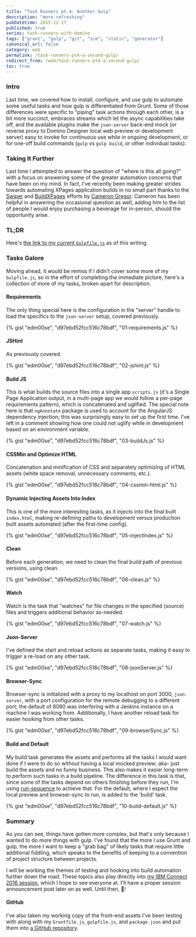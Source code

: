 ```yaml
---
title: "Task Runners pt.4: Another Gulp"
description: "more refreshing"
pubDatetime: 2015-12-17
published: true
series: task-runners-with-domino
tags: ["grunt", "gulp", "git", "scm", "static", "generator"]
canonical_url: false
category: web
permalink: /task-runners-pt4-a-second-gulp/
redirect_from: /web/task-runners-pt4-a-second-gulp/
toc: true
---
```


### Intro

Last time, we covered how to install, configure, and use gulp to automate some useful tasks and how gulp is differentiated from Grunt. Some of those differences were specific to "piping" task actions through each other, is a bit more succinct, embraces streams which let the async capabilities take off, and the available plugins make the `json-server` back-end mock (or reverse proxy to Domino Designer local web preview or development server) easy to invoke for continuous use while in ongoing development, or for one-off build commands (`gulp` vs `gulp build`, or other individual tasks).

### Taking It Further

Last time I attempted to answer the question of "where is this all going?" with a focus on answering some of the greater automation concerns that have been on my mind. In fact, I've recently been making greater strides towards automating XPages application builds in no small part thanks to the [Swiper](https://github.com/camac/Swiper) and [BuildXPages](https://github.com/camac/BuildXPages) efforts by [Cameron Gregor](https://www.gregorbyte.com/). Cameron has been helpful in answering the occasional question as well, adding him to the list of people I would enjoy purchasing a beverage for in-person, should the opportunity arise.

### TL;DR

Here's [the link to my current `Gulpfile.js`](https://gist.github.com/edm00se/d97ebd52fcc516c78bdf#file-gulpfile-js) as of this writing.

### Tasks Galore

Moving ahead, it would be remiss if I didn't cover some more of my `Gulpfile.js`, so in the effort of completing the immediate picture, here's a collection of more of my tasks, broken apart for description.

#### Requirements

The only thing special here is the configuration in the "server" handle to load the specifics to the `json-server` setup, covered previously.

{% gist "edm00se", "d97ebd52fcc516c78bdf", "01-requirements.js" %}

#### JSHint

As previously covered.

{% gist "edm00se", "d97ebd52fcc516c78bdf", "02-jshint.js" %}

#### Build JS

This is what builds the source files into a single app `scripts.js` (it's a Single Page Application output, in a multi-page app we would follow a per-page requirements pattern), which is concatenated and uglified. The special note here is that `ngAnnotate` package is used to account for the AngularJS dependency injection; this was surprisingly easy to set up the first time. I've left in a comment showing how one could not uglify while in development based on an environment variable.

{% gist "edm00se", "d97ebd52fcc516c78bdf", "03-buildJs.js" %}

#### CSSMin and Optimize HTML

Concatenation and minification of CSS and separately optimizing of HTML assets (white space removal, unnecessary comments, etc.).

{% gist "edm00se", "d97ebd52fcc516c78bdf", "04-cssmin-html.js" %}

#### Dynamic Injecting Assets Into Index

This is one of the more interesting tasks, as it injects into the final built `index.html`, making re-defining paths to development versus production built assets automated (after the first-time config).

{% gist "edm00se", "d97ebd52fcc516c78bdf", "05-injectIndex.js" %}

#### Clean

Before each generation, we need to clean the final build path of previous versions, using clean.

{% gist "edm00se", "d97ebd52fcc516c78bdf", "06-clean.js" %}

#### Watch

Watch is the task that "watches" for file changes in the specified (source) files and triggers additional behavior as-needed.

{% gist "edm00se", "d97ebd52fcc516c78bdf", "07-watch.js" %}

#### Json-Server

I've defined the start and reload actions as separate tasks, making it easy to trigger a re-load on any other task.

{% gist "edm00se", "d97ebd52fcc516c78bdf", "08-jsonServer.js" %}

#### Browser-Sync

Browser-sync is initialized with a proxy to my localhost on port 3000, `json-server`, with a port configuration for the remote debugging to a different port; the default of 8080 was interfering with a Jenkins instance on a machine I was working from. Additionally, I have another reload task for easier hooking from other tasks.

{% gist "edm00se", "d97ebd52fcc516c78bdf", "09-browserSync.js" %}

#### Build and Default

My build task generates the assets and performs all the tasks I would want done if I were to do so without having a local mocked preview; aka- just build the assets and no funny business. This also makes it easier long-term to perform such tasks in a build pipeline. The difference in this task is that, since some of the tasks depend on others finishing before they run, I'm using [run-sequence](https://github.com/OverZealous/run-sequence) to achieve that. For the default, where I expect the local preview and browser-sync to run, is added to the 'build' task.

{% gist "edm00se", "d97ebd52fcc516c78bdf", "10-build-default.js" %}

### Summary

As you can see, things have gotten more complex, but that's only because I wanted to do more things with gulp. I've found that the more I use Grunt and gulp, the more I want to keep a "grab bag" of likely tasks that require little additional fiddling, which speaks to the benefits of keeping to a convention of project structure between projects.

I will be working the themes of testing and hooking into build automation further down the road. These topics also play directly into [my IBM Connect 2016 session](https://www-950.ibm.com/events/global/connect/sessions/preview.html?sessionid=AD-1380), which I hope to see everyone at. I'll have a proper session announcement post later on as well. Until then, 🍻!

#### GitHub

I've also taken my working copy of the front-end assets I've been testing with along with my `Gruntfile.js`, `gulpfile.js`, and `package.json` and put them into [a GitHub repository](https://github.com/edm00se/Task-Runners-With-Domino).

